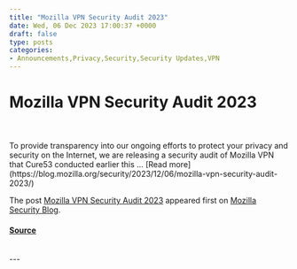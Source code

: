 ```yaml
---
title: "Mozilla VPN Security Audit 2023"
date: Wed, 06 Dec 2023 17:00:37 +0000
draft: false
type: posts
categories: 
- Announcements,Privacy,Security,Security Updates,VPN
---
```

# Mozilla VPN Security Audit 2023

<br/>

<br/>
To provide transparency into our ongoing efforts to protect your privacy and security on the Internet, we are releasing a security audit of Mozilla VPN that Cure53 conducted earlier this … [Read more](https://blog.mozilla.org/security/2023/12/06/mozilla-vpn-security-audit-2023/)

The post [Mozilla VPN Security Audit 2023](https://blog.mozilla.org/security/2023/12/06/mozilla-vpn-security-audit-2023/) appeared first on [Mozilla Security Blog](https://blog.mozilla.org/security).

#### [Source](https://blog.mozilla.org/security/2023/12/06/mozilla-vpn-security-audit-2023/)

<br/>
---
